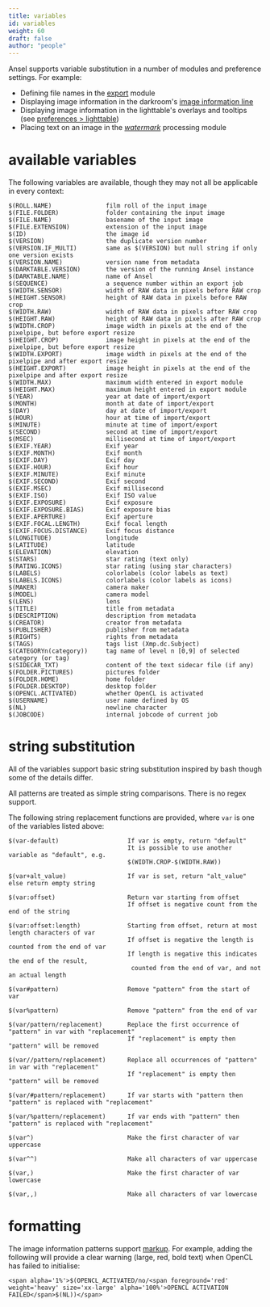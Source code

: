 ```yaml
---
title: variables
id: variables
weight: 60
draft: false
author: "people"
---
```


Ansel supports variable substitution in a number of modules and preference settings. For example:

- Defining file names in the [export](../module-reference/utility-modules/shared/export.md) module
- Displaying image information in the darkroom's [image information line](../module-reference/utility-modules/darkroom/image-info-line.md)
- Displaying image information in the lighttable's overlays and tooltips (see [preferences > lighttable](../preferences-settings/lighttable.md))
- Placing text on an image in the [_watermark_](../module-reference/processing-modules/watermark.md) processing module

# available variables

The following variables are available, though they may not all be applicable in every context:

```
$(ROLL.NAME)               film roll of the input image
$(FILE.FOLDER)             folder containing the input image
$(FILE.NAME)               basename of the input image
$(FILE.EXTENSION)          extension of the input image
$(ID)                      the image id
$(VERSION)                 the duplicate version number
$(VERSION.IF_MULTI)        same as $(VERSION) but null string if only one version exists
$(VERSION.NAME)            version name from metadata
$(DARKTABLE.VERSION)       the version of the running Ansel instance
$(DARKTABLE.NAME)          name of Ansel
$(SEQUENCE)                a sequence number within an export job
$(WIDTH.SENSOR)            width of RAW data in pixels before RAW crop
$(HEIGHT.SENSOR)           height of RAW data in pixels before RAW crop
$(WIDTH.RAW)               width of RAW data in pixels after RAW crop
$(HEIGHT.RAW)              height of RAW data in pixels after RAW crop
$(WIDTH.CROP)              image width in pixels at the end of the pixelpipe, but before export resize
$(HEIGHT.CROP)             image height in pixels at the end of the pixelpipe, but before export resize
$(WIDTH.EXPORT)            image width in pixels at the end of the pixelpipe and after export resize
$(HEIGHT.EXPORT)           image height in pixels at the end of the pixelpipe and after export resize
$(WIDTH.MAX)               maximum width entered in export module
$(HEIGHT.MAX)              maximum height entered in export module
$(YEAR)                    year at date of import/export
$(MONTH)                   month at date of import/export
$(DAY)                     day at date of import/export
$(HOUR)                    hour at time of import/export
$(MINUTE)                  minute at time of import/export
$(SECOND)                  second at time of import/export
$(MSEC)                    millisecond at time of import/export
$(EXIF.YEAR)               Exif year
$(EXIF.MONTH)              Exif month
$(EXIF.DAY)                Exif day
$(EXIF.HOUR)               Exif hour
$(EXIF.MINUTE)             Exif minute
$(EXIF.SECOND)             Exif second
$(EXIF.MSEC)               Exif millisecond
$(EXIF.ISO)                Exif ISO value
$(EXIF.EXPOSURE)           Exif exposure
$(EXIF.EXPOSURE.BIAS)      Exif exposure bias
$(EXIF.APERTURE)           Exif aperture
$(EXIF.FOCAL.LENGTH)       Exif focal length
$(EXIF.FOCUS.DISTANCE)     Exif focus distance
$(LONGITUDE)               longitude
$(LATITUDE)                latitude
$(ELEVATION)               elevation
$(STARS)                   star rating (text only)
$(RATING.ICONS)            star rating (using star characters)
$(LABELS)                  colorlabels (color labels as text)
$(LABELS.ICONS)            colorlabels (color labels as icons)
$(MAKER)                   camera maker
$(MODEL)                   camera model
$(LENS)                    lens
$(TITLE)                   title from metadata
$(DESCRIPTION)             description from metadata
$(CREATOR)                 creator from metadata
$(PUBLISHER)               publisher from metadata
$(RIGHTS)                  rights from metadata
$(TAGS)                    tags list (Xmp.dc.Subject)
$(CATEGORYn(category))     tag name of level n [0,9] of selected category (or tag)
$(SIDECAR_TXT)             content of the text sidecar file (if any)
$(FOLDER.PICTURES)         pictures folder
$(FOLDER.HOME)             home folder
$(FOLDER.DESKTOP)          desktop folder
$(OPENCL.ACTIVATED)        whether OpenCL is activated
$(USERNAME)                user name defined by OS
$(NL)                      newline character
$(JOBCODE)                 internal jobcode of current job
```

# string substitution

All of the variables support basic string substitution inspired by bash though some of the details differ.

All patterns are treated as simple string comparisons. There is no regex support.

The following string replacement functions are provided, where `var` is one of the variables listed above:

```
$(var-default)                   If var is empty, return "default"
                                 It is possible to use another variable as "default", e.g.
                                 $(WIDTH.CROP-$(WIDTH.RAW))

$(var+alt_value)                 If var is set, return "alt_value" else return empty string

$(var:offset)                    Return var starting from offset
                                 If offset is negative count from the end of the string

$(var:offset:length)             Starting from offset, return at most length characters of var
                                 If offset is negative the length is counted from the end of var
                                 If length is negative this indicates the end of the result,
                                  counted from the end of var, and not an actual length

$(var#pattern)                   Remove "pattern" from the start of var

$(var%pattern)                   Remove "pattern" from the end of var

$(var/pattern/replacement)       Replace the first occurrence of "pattern" in var with "replacement"
                                 If "replacement" is empty then "pattern" will be removed

$(var//pattern/replacement)      Replace all occurrences of "pattern" in var with "replacement"
                                 If "replacement" is empty then "pattern" will be removed

$(var/#pattern/replacement)      If var starts with "pattern then "pattern" is replaced with "replacement"

$(var/%pattern/replacement)      If var ends with "pattern" then "pattern" is replaced with "replacement"

$(var^)                          Make the first character of var uppercase

$(var^^)                         Make all characters of var uppercase

$(var,)                          Make the first character of var lowercase

$(var,,)                         Make all characters of var lowercase
```

# formatting

The image information patterns support [markup](https://docs.gtk.org/Pango/pango_markup.html). For example, adding the following will provide a clear warning (large, red, bold text) when OpenCL has failed to initialise:

`<span alpha='1%'>$(OPENCL_ACTIVATED/no/<span foreground='red' weight='heavy' size='xx-large' alpha='100%'>OPENCL ACTIVATION FAILED</span>$(NL))</span>`
